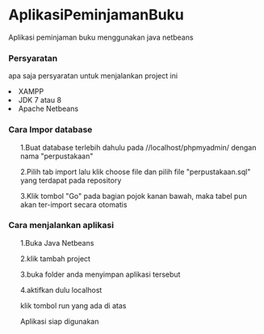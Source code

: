 # AplikasiPeminjamanBuku
Aplikasi peminjaman buku menggunakan java netbeans
<h3>Persyaratan</h3>
<p>apa saja persyaratan untuk menjalankan project ini</p>
<li>XAMPP</li>
<li>JDK 7 atau 8</li>
<li>Apache Netbeans</li>
<h3>Cara Impor database</h3>
<ul>1.Buat database terlebih dahulu pada //localhost/phpmyadmin/ dengan nama "perpustakaan"</ul>
<ul>2.Pilih tab import lalu klik choose file dan pilih file "perpustakaan.sql" yang terdapat pada repository</ul>
<ul>3.Klik tombol "Go" pada bagian pojok kanan bawah, maka tabel pun akan ter-import secara otomatis</ul>
<h3>Cara menjalankan aplikasi</h3>
<ul>1.Buka Java Netbeans</ul>
<ul>2.klik tambah project</ul>
<ul>3.buka folder anda menyimpan aplikasi tersebut</ul>
<ul>4.aktifkan dulu localhost</ul>
<ul>klik tombol run yang ada di atas</ul>
<ul>Aplikasi siap digunakan</ul>

